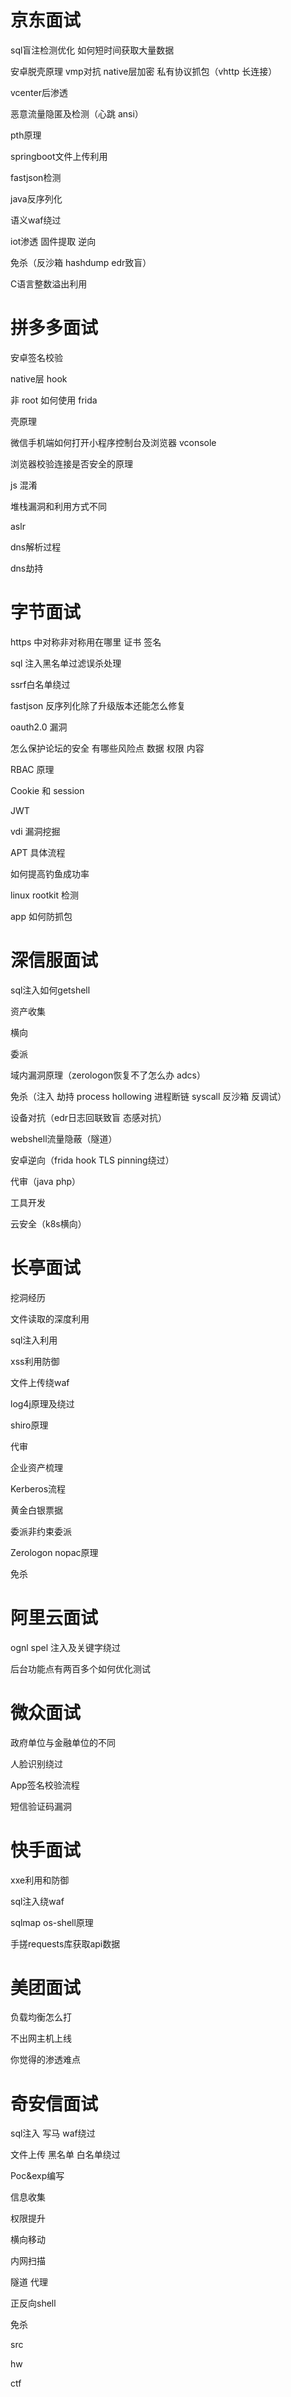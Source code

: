 # 京东面试

sql盲注检测优化 如何短时间获取大量数据

安卓脱壳原理 vmp对抗 native层加密 私有协议抓包（vhttp 长连接）

vcenter后渗透

恶意流量隐匿及检测（心跳 ansi）

pth原理

springboot文件上传利用

fastjson检测

java反序列化

语义waf绕过

iot渗透 固件提取 逆向

免杀（反沙箱  hashdump edr致盲）

C语言整数溢出利用

# 拼多多面试

安卓签名校验

native层 hook

非 root 如何使用 frida

壳原理

微信手机端如何打开小程序控制台及浏览器 vconsole

浏览器校验连接是否安全的原理

js 混淆

堆栈漏洞和利用方式不同

aslr 

dns解析过程

dns劫持

# 字节面试

https 中对称非对称用在哪里 证书 签名

sql 注入黑名单过滤误杀处理

ssrf白名单绕过

fastjson 反序列化除了升级版本还能怎么修复

oauth2.0 漏洞

怎么保护论坛的安全 有哪些风险点 数据 权限 内容

RBAC 原理

Cookie 和 session

JWT

vdi 漏洞挖掘

APT 具体流程

如何提高钓鱼成功率

linux rootkit 检测

app 如何防抓包

# 深信服面试

sql注入如何getshell

资产收集

横向

委派

域内漏洞原理（zerologon恢复不了怎么办 adcs）

免杀（注入 劫持 process hollowing 进程断链 syscall 反沙箱 反调试）

设备对抗（edr日志回联致盲 态感对抗）

webshell流量隐蔽（隧道）

安卓逆向（frida hook TLS pinning绕过）

代审（java php）

工具开发

云安全（k8s横向）

# 长亭面试

挖洞经历

文件读取的深度利用

sql注入利用

xss利用防御

文件上传绕waf

log4j原理及绕过

shiro原理

代审

企业资产梳理

Kerberos流程

黄金白银票据

委派非约束委派

Zerologon nopac原理

免杀

# 阿里云面试

ognl spel 注入及关键字绕过

后台功能点有两百多个如何优化测试

# 微众面试

政府单位与金融单位的不同

人脸识别绕过

App签名校验流程

短信验证码漏洞

# 快手面试

xxe利用和防御

sql注入绕waf

sqlmap os-shell原理

手搓requests库获取api数据

# 美团面试

负载均衡怎么打

不出网主机上线

你觉得的渗透难点

# 奇安信面试

sql注入 写马 waf绕过

文件上传 黑名单 白名单绕过

Poc&exp编写

信息收集

权限提升

横向移动

内网扫描

隧道 代理

正反向shell

免杀

src

hw

ctf
